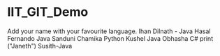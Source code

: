 # IIT_GIT_Demo
Add your name with your favourite language.
Ihan Dilnath - Java
Hasal Fernando Java
Sanduni Chamika
Python
Kushel Java
Obhasha C#
print ("Janeth")
Susith-Java
